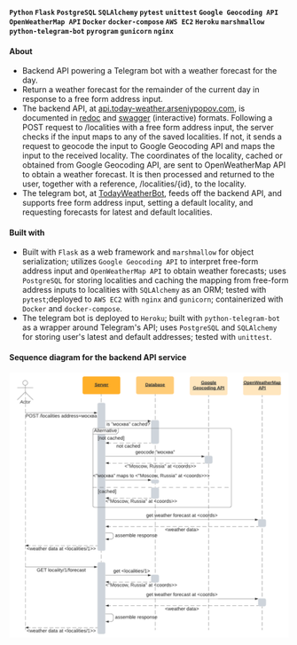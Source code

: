 __`Python` `Flask` `PostgreSQL` `SQLAlchemy` `pytest` `unittest` `Google Geocoding API` `OpenWeatherMap API` `Docker` `docker-compose` `AWS EC2` `Heroku` `marshmallow` `python-telegram-bot` `pyrogram` `gunicorn` `nginx`__

#### About

* Backend API powering a Telegram bot with a weather forecast for the day.
* Return a weather forecast for the remainder of the current day in response to a free form address input.
* The backend API, at [api.today-weather.arseniypopov.com](http://api.today-weather.arseniypopov.com), is documented in [redoc](http://api.today-weather.arseniypopov.com/docs/redoc.html) and [swagger](http://api.today-weather.arseniypopov.com/docs/swagger.html) (interactive) formats. Following a POST request to /localities with a free form address input, the server checks if the input maps to any of the saved localities. If not, it sends a request to geocode the input to Google Geocoding API and maps the input to the received locality. The coordinates of the locality, cached or obtained from Google Geocoding API, are sent to OpenWeatherMap API to obtain a weather forecast. It is then processed and returned to the user, together with a reference, /localities/{id}, to the locality.
* The telegram bot, at [TodayWeatherBot](https://t.me/AMP_TodayWeatherBot), feeds off the backend API, and supports free form address input, setting a default locality, and requesting forecasts for latest and default localities.

#### Built with

* Built with `Flask` as a web framework and `marshmallow` for object serialization; utilizes `Google Geocoding API` to interpret free-form address input and `OpenWeatherMap API` to obtain weather forecasts; uses `PostgreSQL` for storing localities and caching the mapping from free-form address inputs to localities with `SQLAlchemy` as an ORM; tested with `pytest`;deployed to `AWS EC2` with `nginx` and `gunicorn`; containerized with `Docker` and `docker-compose`.
* The telegram bot is deployed to `Heroku`; built with `python-telegram-bot` as a wrapper around Telegram's API; uses `PostgreSQL` and `SQLAlchemy` for storing user's latest and default addresses; tested with `unittest`.

#### Sequence diagram for the backend API service

![chart](/backend_api/docs/static/chart.png)
